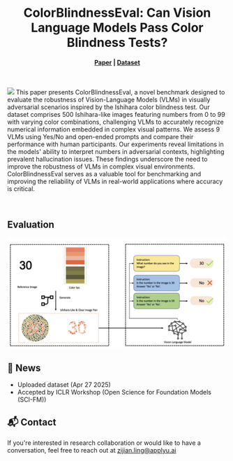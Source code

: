 <div align="center">
<h1> ColorBlindnessEval: Can Vision Language Models Pass Color Blindness Tests?
</h1>

<h4 align="center">

[Paper](https://github.com/ApplyU-ai/ColorBlindnessEval/) |
[Dataset](https://huggingface.co/datasets/Apply-U/ColorBlindnessEval) 
</h4>

</div>

<br>

<p align="left">
  <img src='assets/color_configs_grid.png'>
This paper presents ColorBlindnessEval, a novel benchmark designed to evaluate the robustness of Vision-Language Models (VLMs) in visually adversarial scenarios inspired by the Ishihara color blindness test. Our dataset comprises 500 Ishihara-like images featuring numbers from 0 to 99 with varying color combinations, challenging VLMs to accurately recognize numerical information embedded in complex visual patterns. We assess 9 VLMs using Yes/No and open-ended prompts and compare their performance with human participants. Our experiments reveal limitations in the models' ability to interpret numbers in adversarial contexts, highlighting prevalent hallucination issues. These findings underscore the need to improve the robustness of VLMs in complex visual environments. ColorBlindnessEval serves as a valuable tool for benchmarking and improving the reliability of VLMs in real-world applications where accuracy is critical.

</p>


<br>

## Evaluation
<img src='assets/frame-b-7.png'>

## 📢 News
- Uploaded dataset (Apr 27 2025)
- Accepted by ICLR Workshop (Open Science for Foundation Models (SCI-FM))


## 📬 Contact
If you're interested in research collaboration or would like to have a conversation, feel free to reach out at zijian.ling@applyu.ai
